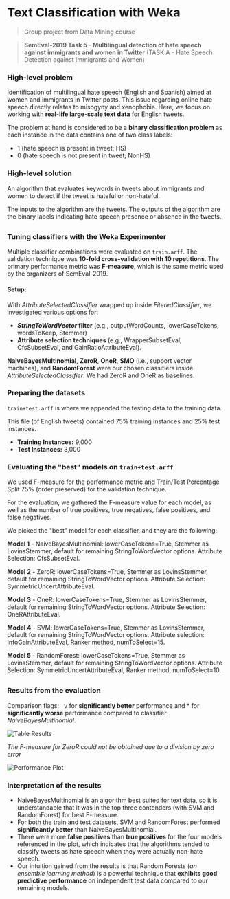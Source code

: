 # Text Classification with Weka
> Group project from Data Mining course

> **SemEval-2019 Task 5 - Multilingual detection of hate speech against immigrants and women in Twitter** 
> (TASK A - Hate Speech Detection against Immigrants and Women)


### High-level problem
Identification of multilingual hate speech (English and Spanish) aimed at women and immigrants in Twitter posts. This issue regarding online hate speech directly relates to misogyny and xenophobia. Here, we focus on working with **real-life large-scale text data** for English tweets.

The problem at hand is considered to be a **binary classification problem** as each instance in the data contains one of two class labels: 
- 1 (hate speech is present in tweet; HS) 
- 0 (hate speech is not present in tweet; NonHS)


### High-level solution
An algorithm that evaluates keywords in tweets about immigrants and women to detect if the tweet is hateful or non-hateful. 

The inputs to the algorithm are the tweets. The outputs of the algorithm are the binary labels indicating hate speech presence or absence in the tweets.

##

### Tuning classifiers with the Weka Experimenter

Multiple classifier combinations were evaluated on `train.arff`. The validation technique was **10-fold cross-validation with 10 repetitions**. The primary performance metric was **F-measure**, which is the same metric used by the organizers of SemEval-2019.

#### Setup: 
With *AttributeSelectedClassifier* wrapped up inside *FiteredClassifier*, we investigated various options for: 
- ***StringToWordVector* filter** (e.g., outputWordCounts, lowerCaseTokens, wordsToKeep, Stemmer)
- **Attribute selection techniques** (e.g., WrapperSubsetEval, CfsSubsetEval, and GainRatioAttributeEval).

**NaiveBayesMultinomial**, **ZeroR**, **OneR**, **SMO** (i.e., support vector machines), and **RandomForest** were our chosen classifiers inside *AttributeSelectedClassifier*. We had ZeroR and OneR as baselines.


### Preparing the datasets
`train+test.arff` is where we appended the testing data to the training data.

This file (of English tweets) contained 75% training instances and 25% test instances.
- **Training Instances:** 9,000
- **Test Instances:** 3,000


### Evaluating the "best" models on `train+test.arff`

We used F-measure for the performance metric and Train/Test Percentage Split 75% (order preserved) for the validation technique. 

For the evaluation, we gathered the F-measure value for each model, as well as the number of true positives, true negatives, false positives, and false negatives.

We picked the "best" model for each classifier, and they are the following:

**Model 1** - NaiveBayesMultinomial: lowerCaseTokens=True, Stemmer as LovinsStemmer, default for remaining StringToWordVector options. Attribute Selection: CfsSubsetEval.

**Model 2** - ZeroR: lowerCaseTokens=True, Stemmer as LovinsStemmer, default for remaining StringToWordVector options. Attribute Selection: SymmetricUncertAttributeEval.

**Model 3** - OneR: lowerCaseTokens=True, Stemmer as LovinsStemmer, default for remaining StringToWordVector options. Attribute Selection: OneRAttributeEval.

**Model 4** - SVM: lowerCaseTokens=True, Stemmer as LovinsStemmer, default for remaining StringToWordVector options. Attribute selection: InfoGainAttributeEval, Ranker method, numToSelect=15.

**Model 5** - RandomForest: lowerCaseTokens=True, Stemmer as LovinsStemmer, default for remaining StringToWordVector options. Attribute Selection: SymmetricUncertAttributeEval, Ranker method, numToSelect=10.

##

### Results from the evaluation
Comparison flags: &nbsp; v for **significantly better** performance and * for **significantly worse** performance compared to classifier *NaiveBayesMultinomial*.

![Table Results](https://user-images.githubusercontent.com/96803412/148700898-f3438345-9aca-4810-9245-0d79c2710c63.png)

*The F-measure for ZeroR could not be obtained due to a division by zero error*

![Performance Plot](https://user-images.githubusercontent.com/96803412/148701471-7341862e-a078-4018-a19d-3aee4355415e.png)

### Interpretation of the results
- NaiveBayesMultinomial is an algorithm best suited for text data, so it is understandable that it was in the top three contenders (with SVM and RandomForest) for best F-measure. 
- For both the train and test datasets, SVM and RandomForest performed **significantly better** than NaiveBayesMultinomial.
- There were more **false positives** than **true positives** for the four models referenced in the plot, which indicates that the algorithms tended to classify tweets as hate speech when they were actually non-hate speech.
- Our intuition gained from the results is that Random Forests (*an ensemble learning method*) is a powerful technique that **exhibits good predictive performance** on independent test data compared to our remaining models. 
